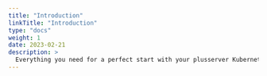 ```yaml
---
title: "Introduction"
linkTitle: "Introduction"
type: "docs"
weight: 1
date: 2023-02-21
description: >
  Everything you need for a perfect start with your plusserver Kubernetes Engine
---
```

